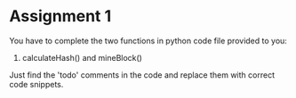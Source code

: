 # Assignment 1

You have to complete the two functions in python code file provided to you:

 1. calculateHash() and mineBlock()


Just find the 'todo' comments in the code and replace them with correct code snippets.
